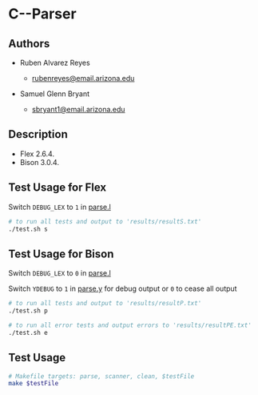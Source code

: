 # C--Parser

## Authors

* Ruben Alvarez Reyes
	* rubenreyes@email.arizona.edu

* Samuel Glenn Bryant
	* sbryant1@email.arizona.edu

## Description

* Flex 2.6.4.
* Bison 3.0.4.

## Test Usage for Flex

Switch `DEBUG_LEX` to `1` in [parse.l](parse.l)

```bash
# to run all tests and output to 'results/resultS.txt'
./test.sh s
```

## Test Usage for Bison

Switch `DEBUG_LEX` to `0` in [parse.l](parse.l)

Switch `YDEBUG` to `1` in [parse.y](parse.y) for debug output or `0` to cease all output

```bash
# to run all tests and output to 'results/resultP.txt'
./test.sh p

# to run all error tests and output errors to 'results/resultPE.txt'
./test.sh e
```

## Test Usage

```bash
# Makefile targets: parse, scanner, clean, $testFile
make $testFile
```
